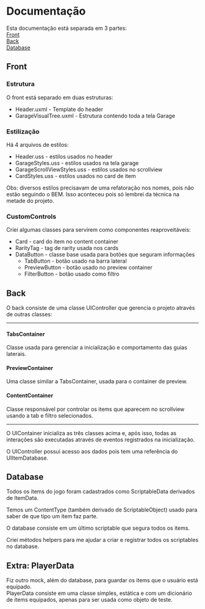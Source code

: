 # Documentação

Esta documentação está separada em 3 partes:  
[Front](#front)  
[Back](#back)  
[Database](#database)

## Front
### Estrutura

O front está separado em duas estruturas:
- Header.uxml - Template do header
- GarageVisualTree.uxml - Estrutura contendo toda a tela Garage

### Estilização
Há 4 arquivos de estilos:
- Header.uss - estilos usados no header
- GarageStyles.uss - estilos usados na tela garage
- GarageScrollViewStyles.uss - estilos usados no scrollview
- CardStyles.uss - estilos usados no card de item

Obs: diversos estilos precisavam de uma refatoração nos nomes, pois não estão seguindo o BEM. Isso aconteceu pois só lembrei da técnica na metade do projeto.

### CustomControls
Criei algumas classes para servirem como componentes reaproveitáveis:
- Card - card do item no content container
- RarityTag - tag de rarity usada nos cards
- DataButton - classe base usada para botões que seguram informações
    - TabButton - botão usado na barra lateral
    - PreviewButton - botão usado no preview container
    - FilterButton - botão usado como filtro

## Back
O back consiste de uma classe UIController que gerencia o projeto através de outras classes:

--- 
#### TabsContainer
Classe usada para gerenciar a inicialização e comportamento das guias laterais.

#### PreviewContainer
Uma classe similar a TabsContainer, usada para o container de preview.

#### ContentContainer
Classe responsável por controlar os items que aparecem no scrollview usando a tab e filtro selecionados.

---

O UIContainer inicializa as três classes acima e, após isso, todas as interações são executadas através de eventos registrados na inicialização.

O UIController possui acesso aos dados pois tem uma referência do UIItemDatabase.

## Database
Todos os items do jogo foram cadastrados como ScriptableData derivados de ItemData.

Temos um ContentType (também derivado de ScriptableObject) usado para saber de que tipo um item faz parte.

O database consiste em um último scriptable que segura todos os items.

Criei métodos helpers para me ajudar a criar e registrar todos os scriptables no database.

## Extra: PlayerData
Fiz outro mock, além do database, para guardar os items que o usuário está equipado.  
PlayerData consiste em uma classe simples, estática e com um dicionário de items equipados, apenas para ser usada como objeto de teste.